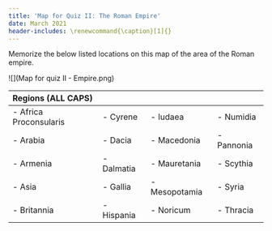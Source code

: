 ```yaml
---
title: 'Map for Quiz II: The Roman Empire'
date: March 2021
header-includes: \renewcommand{\caption}[1]{}
---
```



Memorize the below listed locations on this map of the area of the Roman empire.

![](Map for quiz II - Empire.png)

| Regions (ALL CAPS) |  |  |  |
|:------|:------|:------|:------|
|- Africa Proconsularis     | - Cyrene     | - Iudaea     | - Numidia|
|- Arabia     | - Dacia     | - Macedonia     | - Pannonia|
|- Armenia     | - Dalmatia     | - Mauretania     | - Scythia|
|- Asia     | - Gallia     | - Mesopotamia     | - Syria|
|- Britannia     | - Hispania     | - Noricum     | - Thracia|

